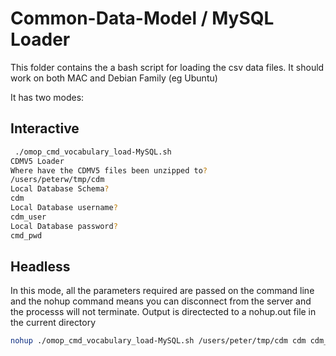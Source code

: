 Common-Data-Model / MySQL Loader
=================

This folder contains the a bash script for loading the csv data files.  It should work on both MAC and Debian Family (eg Ubuntu)

It has two modes:

## Interactive
```bash
 ./omop_cmd_vocabulary_load-MySQL.sh  
CDMV5 Loader  
Where have the CDMV5 files been unzipped to?
/users/peterw/tmp/cdm
Local Database Schema?  
cdm  
Local Database username?  
cdm_user  
Local Database password?  
cmd_pwd
```

## Headless
In this mode, all the parameters required are passed on the command line and the nohup command means you can disconnect from the server and the processs will not terminate.  Output is directected to a nohup.out file in the current directory
```bash
nohup ./omop_cmd_vocabulary_load-MySQL.sh /users/peter/tmp/cdm cdm cdm_user cdm_pwd
```

